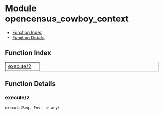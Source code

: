 

# Module opencensus_cowboy_context #
* [Function Index](#index)
* [Function Details](#functions)

<a name="index"></a>

## Function Index ##


<table width="100%" border="1" cellspacing="0" cellpadding="2" summary="function index"><tr><td valign="top"><a href="#execute-2">execute/2</a></td><td></td></tr></table>


<a name="functions"></a>

## Function Details ##

<a name="execute-2"></a>

### execute/2 ###

`execute(Req, Env) -> any()`


